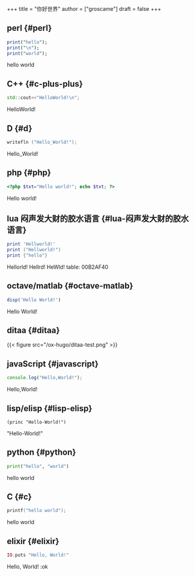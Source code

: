 +++
title = "你好世界"
author = ["groscame"]
draft = false
+++

## perl {#perl}

```perl
print("hello");
print("\n");
print("world");
```

<div class="org">

hello
world

</div>


## C++ {#c-plus-plus}

```C++
std::cout<<"HelloWorld!\n";
```

<div class="org">

HelloWorld!

</div>


## D {#d}

```D
writefln ("Hello_World!");
```

<div class="org">

Hello_World!

</div>


## php {#php}

```php
<?php $txt="Hello world!"; echo $txt; ?>
```

<div class="org">

Hello world!

</div>


## lua 闷声发大财的胶水语言 {#lua-闷声发大财的胶水语言}

```lua
print 'Hellworld!'
print ("Hellworld!")
print {"hello"}
```

<div class="org">

Hellorld!
Hellrd!
HeWld!
table: 00B2AF40

</div>


## octave/matlab {#octave-matlab}

```octave
disp('Hello World!')
```

<div class="org">

Hello World!

</div>


## ditaa {#ditaa}

<div class="org">

{{< figure src="/ox-hugo/ditaa-test.png" >}}

</div>


## javaScript {#javascript}

```js
console.log("Hello,World!");
```

<div class="org">

Hello,World!

</div>


## lisp/elisp {#lisp-elisp}

```elisp
(princ "Hello-World!")
```

<div class="org">

"Hello-World!"

</div>


## python {#python}

```python
print("hello", "world")
```

<div class="org">

hello world

</div>


## C {#c}

```C
printf("hello world");
```

<div class="org">

hello world

</div>


## elixir {#elixir}

```elixir
IO.puts "Hello, World!"
```

<div class="org">

Hello, World!
:ok

</div>
